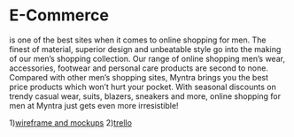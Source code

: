 # E-Commerce
is one of the best sites when it comes to online shopping for men. The finest of material, superior design and unbeatable style go into the making of our men’s shopping collection. Our range of online shopping men’s wear, accessories, footwear and personal care products are second to none. Compared with other men’s shopping sites, Myntra brings you the best price products which won’t hurt your pocket. With seasonal discounts on trendy casual wear, suits, blazers, sneakers and more, online shopping for men at Myntra just gets even more irresistible!

1)[wireframe and mockups](https://drive.google.com/file/d/14FKIl58XQ54JUBF_SZwcyjS-dOqP5r0V/view)
2)[trello](https://trello.com/b/VooNZrga/e-commerce)
